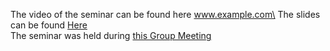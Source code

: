 The video of the seminar can be found here www.example.com\
The slides can be found [Here](www.example.com)\
The seminar was held during [this Group Meeting](Updates/2024-03-25)
